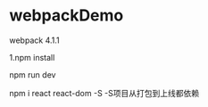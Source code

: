 # webpackDemo

webpack 4.1.1


1.npm install

npm run dev  

npm i react react-dom -S -S项目从打包到上线都依赖

